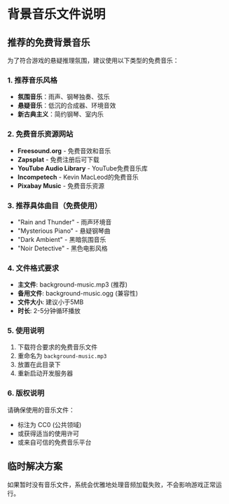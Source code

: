 # 背景音乐文件说明

## 推荐的免费背景音乐

为了符合游戏的悬疑推理氛围，建议使用以下类型的免费音乐：

### 1. 推荐音乐风格
- **氛围音乐**：雨声、钢琴独奏、弦乐
- **悬疑音乐**：低沉的合成器、环境音效
- **新古典主义**：简约钢琴、室内乐

### 2. 免费音乐资源网站
- **Freesound.org** - 免费音效和音乐
- **Zapsplat** - 免费注册后可下载
- **YouTube Audio Library** - YouTube免费音乐库
- **Incompetech** - Kevin MacLeod的免费音乐
- **Pixabay Music** - 免费音乐资源

### 3. 推荐具体曲目（免费使用）
- "Rain and Thunder" - 雨声环境音
- "Mysterious Piano" - 悬疑钢琴曲
- "Dark Ambient" - 黑暗氛围音乐
- "Noir Detective" - 黑色电影风格

### 4. 文件格式要求
- **主文件**: background-music.mp3 (推荐)
- **备用文件**: background-music.ogg (兼容性)
- **文件大小**: 建议小于5MB
- **时长**: 2-5分钟循环播放

### 5. 使用说明
1. 下载符合要求的免费音乐文件
2. 重命名为 `background-music.mp3`
3. 放置在此目录下
4. 重新启动开发服务器

### 6. 版权说明
请确保使用的音乐文件：
- 标注为 CC0 (公共领域)
- 或获得适当的使用许可
- 或来自可信的免费音乐平台

## 临时解决方案

如果暂时没有音乐文件，系统会优雅地处理音频加载失败，不会影响游戏正常运行。
